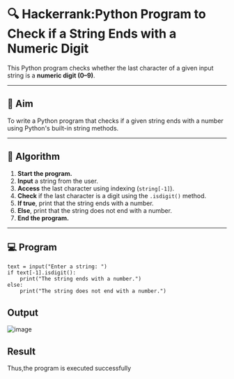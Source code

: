 # 🔍 Hackerrank:Python Program to Check if a String Ends with a Numeric Digit

This Python program checks whether the last character of a given input string is a **numeric digit (0–9)**.

---

## 🎯 Aim

To write a Python program that checks if a given string ends with a number using Python's built-in string methods.

---

## 🧠 Algorithm

1. **Start the program.**
2. **Input** a string from the user.
3. **Access** the last character using indexing (`string[-1]`).
4. **Check** if the last character is a digit using the `.isdigit()` method.
5. **If true**, print that the string ends with a number.
6. **Else**, print that the string does not end with a number.
7. **End the program.**

---

## 💻  Program
```
text = input("Enter a string: ")
if text[-1].isdigit():
    print("The string ends with a number.")
else:
    print("The string does not end with a number.")
```
## Output

![image](https://github.com/user-attachments/assets/e40bc501-b17e-4e59-948b-abd56988fb3a)

## Result
Thus,the program is executed successfully
